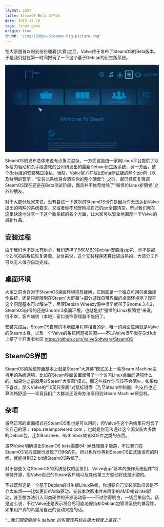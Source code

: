 ```yaml
---
layout: post
title: SteamOS Beta 动手玩
date: 2013-12-16
tags: linux game
origin: true
thumb: "/img/1280px-Steamos-big-picture.png"
---
```

在大家翘首以盼到纷纷睡着(大雾)之后，Valve终于发布了SteamOS的Beta版本。于是我们就在第一时间把玩了一下这个基于Debian的衍生版系统。

<img src="/img/1280px-Steamos-big-picture.png" />

SteamOS的发布总体来说有点鱼龙混杂。一方面这是由一家向Linux平台提供了众多给力驱动和杀手级游戏的公司研发出的最新Debian衍生版系统，另一方面，整个Beta版的安装略显凌乱。当然，Valve官方在放出Beta测试版的两个zip包（以及鲜明的警示：“安装此系统将会清空你的整个硬盘”）之时，就已经反复强调SteamOS现在还是在Beta测试阶段，而且并不推荐给除了“强悍的Linux折腾党”之外的朋友。

对于大部分玩家来说，没有尝试一下这次的SteamOS也许是因为你无法达到Valve提出的特殊的系统要求，又或者你不想冒险把自己的pc全部清空，所以我们就在这里快速地分享一下这个新系统的各个方面，让大家可以安全地围观一下Valve的最新作品。

## 安装过程

由于我们也不是太有耐心，我们选择了960MB的Debian安装版zip包，而不是那个2.4GB的系统恢复镜像。总体来说，这个安装程序还算比较成熟的，大部分工作可以无人值守自动完成。

## 桌面环境

大家之前也许对于SteamOS桌面环境抱有疑问，它到底是一个独立可用的桌面操作系统，还是只能限制在Steam“大屏幕”+部分游戏自带界面的桌面环境呢？现在这个问题基本可以解决了，尽管Debian Wheezy源中很早就带了Gnome 3.4.2，SteamOS自带的还是Gnome 3桌面环境，也就是对“强悍的Linux折腾党”来说，很不幸，客户端侧（本地）窗口装饰管理器不能用了。

安装完成后，SteamOS自带的本地应用程序相当的少，唯一的桌面应用就是Valve的Steam本身，以及一个Valve的系统问题报告器——不过Valve很早就在GitHub上搭了个开发者社区 <https://github.com/ValveSoftware/SteamOS>

## SteamOS界面

SteamOS的系统界面基本上就是Steam“大屏幕”模式加上一些Steam Machine主机用的系统选项，比如在Steam界面设置里带了一个访问Linux桌面的选项什么的。如果你之前就用过Steam“大屏幕”模式，那这些操作你应该不会陌生。如果你不喜欢，那么Valve的“10英尺界面”对鼠标键盘（乃至Steam控制器）的支持也还算流畅舒适——毕竟我们广大群众还没有办法享用到Steam Machine原型机。

## 杂项

虽然正常的桌面模式在SteamOS里也是可以用的，但Valve在这个系统里只包含了它自己的源： repo.steampowered.com ，也就是你无法通过这个源安装大多数的Debian包。比如Banshee、Rythmbox或者KDE库之类的东西。

虽然Valve明确提出SteamOS beta需要64-bit处理器才能跑，不过我们在SteamOS官方源里也发现了i386的包，所以也许你等到SteamOS正式版发布的时候，就能得到32-bit版SteamOS系统了。

对于那些关注SteamOS的系统授权的朋友们，Valve表示“基本的操作系统组件”将保持开源，但Valve自己的Steam客户端以及其他第三方驱动将还是闭源的。

不过既然这是一个基于Debian的衍生版Linux系统，你想要自己安装驱动应该是不会太麻烦——比如更新nVidia驱动、安装本次版本并未附带的AMD或者Intel驱动，甚至想办法引入同类硬件的开源驱动等——不过你得明白，一切后果自负。话是这么说，不过Valve还是表示将会尽可能地保持和Debian包管理系统的兼容性，如果用户真的希望用自己的驱动来跑的话。

_“...我们期望继续与 debian 的包管理系统在很大程度上兼容。”_

